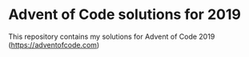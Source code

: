 Advent of Code solutions for 2019
=================================

This repository contains my solutions for Advent of Code 2019
(https://adventofcode.com)
